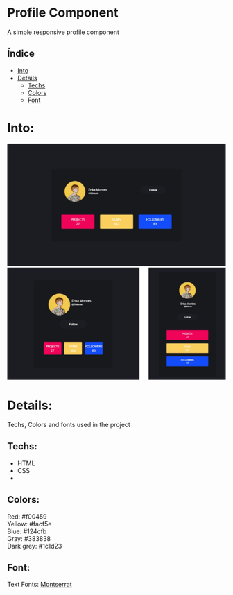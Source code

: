 # Profile Component

A simple responsive profile component


## Índice

* [Into](#Into) 
* [Details](#Details)
  * [Techs](#Techs)
  * [Colors](#Colors)
  * [Font](#Font)


# Into: 

<img src="https://github.com/GuilhermeAntonio/Profile-Component/blob/main/imgs/Demo1.jpg?raw=true" alt="Demo">
<img src="https://raw.githubusercontent.com/GuilhermeAntonio/Profile-Component/main/imgs/Demo2.png" alt="Demo">

# Details:

Techs, Colors and fonts used in the project

## Techs: 
- HTML
- CSS
- 
## Colors:
Red: #f00459<br> 
Yellow: #facf5e<br>
Blue: #124cfb<br>
Gray: #383838<br>
Dark grey: #1c1d23 <br>

## Font:
Text Fonts: <a href="https://fonts.google.com/specimen/Montserrat">Montserrat</a>
 
